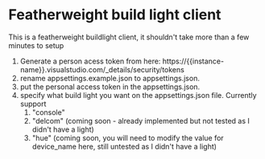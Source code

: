 # Featherweight build light client
This is a featherweight buildlight client, it shouldn't take more than a few minutes to setup
1. Generate a person acess token from here: https://{{instance-name}}.visualstudio.com/_details/security/tokens
2. rename appsettings.example.json to appsettings.json.
3. put the personal access token in the appsettings.json.
4. specify what build light you want on the appsettings.json file. Currently support
   1. "console"
   2. "delcom" (coming soon - already implemented but not tested as I didn't have a light)
   3. "hue" (coming soon, you will need to modify the value for device_name here, still untested as I didn't have a light)